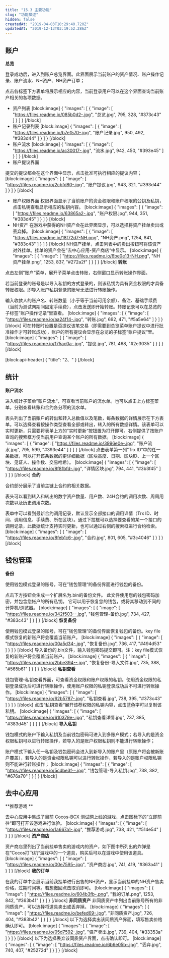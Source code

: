 ```yaml
---
title: "15.3 主要功能"
slug: "功能描述"
hidden: false
createdAt: "2019-04-03T10:29:40.720Z"
updatedAt: "2019-12-13T03:19:52.286Z"
---
```

## 账户
**总览**

登录成功后，进入到账户总览界面。此界面展示当前账户的资产情况、账户操作记录、账户流水、NH资产、NH资产订单；

点击各标签下方表单将展示相应的内容，当前登录用户可以在这个界面查询当前账户相关的各项数据。

 
 * 资产列表
[block:image]
{
  "images": [
    {
      "image": [
        "https://files.readme.io/085b0d2-.jpg",
        "总览.jpg",
        795,
        328,
        "#373c43"
      ]
    }
  ]
}
[/block]
  * 账户记录列表
[block:image]
{
  "images": [
    {
      "image": [
        "https://files.readme.io/b7ef570-.jpg",
        "账户记录.jpg",
        950,
        492,
        "#383d44"
      ]
    }
  ]
}
[/block]
  * 账户流水
[block:image]
{
  "images": [
    {
      "image": [
        "https://files.readme.io/ac30017-.jpg",
        "流水.jpg",
        942,
        450,
        "#393e45"
      ]
    }
  ]
}
[/block]
  * 账户提议界面

提交的提议都会在这个界面中显示，点击批准可执行相应的提议内容；
[block:image]
{
  "images": [
    {
      "image": [
        "https://files.readme.io/2cbfd80-.jpg",
        "账户提议.jpg",
        943,
        321,
        "#393d44"
      ]
    }
  ]
}
[/block]
  * 账户权限界面
权限界面显示了当前账户的资金权限和账户权限的公钥及私钥，点击私钥查看显示相应的私钥内容。
[block:image]
{
  "images": [
    {
      "image": [
        "https://files.readme.io/63865a2-.jpg",
        "账户权限.jpg",
        944,
        351,
        "#383d45"
      ]
    }
  ]
}
[/block]
  * NH资产 
在游戏中获得的NH资产会在此界面显示，可以选择将资产挂单卖出或丢弃掉。
[block:image]
{
  "images": [
    {
      "image": [
        "https://files.readme.io/18f72d7-NH.png",
        "NH资产.png",
        1254,
        841,
        "#383c43"
      ]
    }
  ]
}
[/block]
NH资产挂单，点击列表中的卖出按钮可将该资产对外挂单。挂单的资产会在”去中心应用-资产商店“中显示。
[block:image]
{
  "images": [
    {
      "image": [
        "https://files.readme.io/6be0e13-NH.png",
        "NH资产挂单.png",
        1253,
        837,
        "#272a2f"
      ]
    }
  ]
}
[/block]
**转账**

点击左侧”账户“菜单，展开子菜单点击转账，右侧窗口显示转账操作界面。

若当前登录的账号是以导入私钥的方式登录的，则该私钥为具有资金权限的才具备转账权限。即导入账户私钥登录的账号无法进行转账操作。

输入收款人的账户名、转账数量（小于等于当前可用余额）、备注、基础手续费（当前为测试网期间固定手续费），点击发送即开始转账。转账记录可以在总览的子标签”账户操作记录“里查看。
[block:image]
{
  "images": [
    {
      "image": [
        "https://files.readme.io/aa24f14-.jpg",
        "转账.jpg",
        692,
        471,
        "#5a5e64"
      ]
    }
  ]
}
[/block]
可在转账时设置是否提议该笔交易（即需要到总览菜单账户提议中进行批准操作才可转账成功），账户的所有提议会显示在总览的子标签”账户提议“里。
[block:image]
{
  "images": [
    {
      "image": [
        "https://files.readme.io/175ac0a-.jpg",
        "提议.jpg",
        781,
        468,
        "#2e3035"
      ]
    }
  ]
}
[/block]

[block:api-header]
{
  "title": "2、"
}
[/block]
## 统计
**账户流水**

进入统计子菜单”账户流水“，可查看当前账户的流水单。也可以点击上方标签菜单，分别查看转账和合约各分项的流水单。

表头列出了当前账户的转出和转入总数值以及笔数，每条数据的详情展示在下方表单。可以选择查看按操作类型查看全部或转出，转入的所有数据详情。该表单可以实时更新，只需要将表单上方的”实时更新“按钮置为打开即可。右侧提供了按账户查询的搜索框方便当前用户查询某个账户的所有数据。
[block:image]
{
  "images": [
    {
      "image": [
        "https://files.readme.io/3996e0e-.jpg",
        "账户流水.jpg",
        795,
        599,
        "#393e44"
      ]
    }
  ]
}
[/block]
点击表单第一列”Trx ID“中的任一条数据，可以打开该条数据的更详细数据（区块高度、日期、区块ID、上一个区块、见证人、操作数、交易哈希）。
[block:image]
{
  "images": [
    {
      "image": [
        "https://files.readme.io/8f81bfd-.jpg",
        "详情区块.jpg",
        794,
        441,
        "#3b3f45"
      ]
    }
  ]
}
[/block]
**合约**

合约部分展示了当前主链上合约的相关数据。

表头可以看到转入和转出的数字资产数量、用户数、24H合约的调用次数、周周用次数以及历史调用次数。

表单中可以看到最新合约调用记录，默认显示全部接口的调用详情（Trx ID、时间、调用信息、手续费、所在区块）。通过下拉框可以选择要查看的某一个接口的调用记录，此数据统计支持实时更新，也可以通过右侧的搜索框进行合约检索。
[block:image]
{
  "images": [
    {
      "image": [
        "https://files.readme.io/8feb1c6-.jpg",
        "合约.jpg",
        801,
        605,
        "#3c4046"
      ]
    }
  ]
}
[/block]
## 钱包管理
**备份**

使用钱包模式登录的账号，可在”钱包管理“的备份界面进行钱包的备份。

点击下方按钮会生成一个扩展名为.bin的备份文件。 此文件使用您的钱包密码加密，并包含您帐户的所有私钥。 它可以用于恢复您的钱包，或将其移动到不同的计算机/浏览器。
[block:image]
{
  "images": [
    {
      "image": [
        "https://files.readme.io/342f503--.jpg",
        "钱包管理-备份.jpg",
        734,
        427,
        "#383c43"
      ]
    }
  ]
}
[/block]
**恢复备份**

使用钱包模式登录的账号，可在”钱包管理“的备份界面恢复钱包的备份。key file模式恢复的新账户将会覆盖当前账户。
[block:image]
{
  "images": [
    {
      "image": [
        "https://files.readme.io/00a5d34-.jpg",
        "恢复备份.jpg",
        736,
        417,
        "#494d53"
      ]
    }
  ]
}
[/block]
导入备份的.bin文件，输入钱包密码提交即可。注：key file模式恢复的新账户将会覆盖当前账户。
[block:image]
{
  "images": [
    {
      "image": [
        "https://files.readme.io/2bbe394--.jpg",
        "恢复备份-导入文件.jpg",
        735,
        388,
        "#565b61"
      ]
    }
  ]
}
[/block]
**私钥查看**

钱包管理-私钥查看界面，可查看资金权限和账户权限的私钥。使用资金权限的私钥登录成功后可进行转账操作，使用账户权限的私钥登录成功后不可进行转账操作。
[block:image]
{
  "images": [
    {
      "image": [
        "https://files.readme.io/62b5787-.jpg",
        "私钥查看.jpg",
        738,
        395,
        "#373c43"
      ]
    }
  ]
}
[/block]
点击”私钥查看“展开该荐权限的私钥内容，点击蓝色字可以复制该私钥。
[block:image]
{
  "images": [
    {
      "image": [
        "https://files.readme.io/610379e-.jpg",
        "私钥查看详情.jpg",
        737,
        385,
        "#383d45"
      ]
    }
  ]
}
[/block]
**导入私钥**

钱包模式的账户下输入私钥及当前钱包密码可进入到多账户模式；若导入的是资金权限私钥可以进行转账操作，若导入的是账户权限私钥则不能进行转账操作；

账户模式下输入任一私钥及钱包密码会进入到新导入的账户里（原账户将会被新账户覆盖），若导入的是资金权限私钥可以进行转账操作，若导入的是账户权限私钥则不能进行转账操作；
[block:image]
{
  "images": [
    {
      "image": [
        "https://files.readme.io/5cdbe3f--.jpg",
        "钱包管理-导入私钥.jpg",
        738,
        382,
        "#676a70"
      ]
    }
  ]
}
[/block]
## 去中心应用
**推荐游戏 **

去中心应用中集成了目前 Cocos-BCX 测试网上线的游戏，点击图标下的”立即前往“即可打开该游戏进行体验。
[block:image]
{
  "images": [
    {
      "image": [
        "https://files.readme.io/1a667a1-.jpg",
        "推荐游戏.jpg",
        738,
        421,
        "#514e54"
      ]
    }
  ]
}
[/block]
**资产商店**

资产商店里列出了当前挂单售卖的游戏内的资产，如下图中所列出的炸弹是在”Cocos打飞机“游戏中的一个道具，购买后可以在游戏中使用该道具。
[block:image]
{
  "images": [
    {
      "image": [
        "https://files.readme.io/00e7595-.jpg",
        "资产商店.jpg",
        741,
        419,
        "#363a41"
      ]
    }
  ]
}
[/block]
**我的订单**

在我的订单中会展示当前我挂单进行出售的NH资产，显示当前挂单的NH资产售卖价格，过期时间等。若想撤回点击取消即可。
[block:image]
{
  "images": [
    {
      "image": [
        "https://files.readme.io/604b3fb-.png",
        "我的订单.png",
        1253,
        842,
        "#363b41"
      ]
    }
  ]
}
[/block]
**非同质资产**
非同质资产中列出当前账号所有的非同质资产，可以选择将道具卖出或丢弃掉。
[block:image]
{
  "images": [
    {
      "image": [
        "https://files.readme.io/befed69-.jpg",
        "非同质资产.jpg",
        726,
        404,
        "#383b42"
      ]
    }
  ]
}
[/block]
以下为选择卖出该同质资产界面，填写售卖价格确认即可。
[block:image]
{
  "images": [
    {
      "image": [
        "https://files.readme.io/05d7592-.jpg",
        "资产卖出.jpg",
        739,
        404,
        "#33353a"
      ]
    }
  ]
}
[/block]
以下为选择丢弃该同质资产界面，点击确认即可。
[block:image]
{
  "images": [
    {
      "image": [
        "https://files.readme.io/6b6e05b-.jpg",
        "丢弃.jpg",
        740,
        407,
        "#25272d"
      ]
    }
  ]
}
[/block]